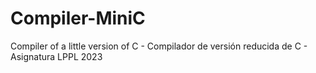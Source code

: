 # Compiler-MiniC
Compiler of a little version of C - Compilador de versión reducida de C - Asignatura LPPL 2023
